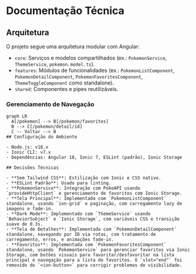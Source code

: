 # Documentação Técnica

## Arquitetura

O projeto segue uma arquitetura modular com Angular:

- `core`: Serviços e modelos compartilhados (ex.: `PokemonService`, `ThemeService`, `pokemon.model.ts`).
- `features`: Módulos de funcionalidades (ex.: `PokemonListComponent`, `PokemonDetailComponent`, `PokemonFavoritesComponent`, `ThemeToggleComponent` como standalone).
- `shared`: Componentes e pipes reutilizáveis.

### Gerenciamento de Navegação

```mermaid
graph LR
  A[/pokemon] --> B[/pokemon/favorites]
  B --> C[/pokemon/detail/id]
  C -- Voltar --> B
## Configuração do Ambiente

- Node.js: v18.x
- Ionic CLI: v7.x
- Dependências: Angular 18, Ionic 7, ESLint (padrão), Ionic Storage

## Decisões Técnicas

- **Sem Tailwind CSS**: Estilização com Ionic e CSS nativo.
- **ESLint Padrão**: Usado para linting.
- **PokemonService**: Integração com PokeAPI usando `provideHttpClient` e gerenciamento de favoritos com Ionic Storage.
- **Tela Principal**: Implementada com `PokemonListComponent` standalone, usando `ion-grid` e paginação, com carregamento lazy de imagens e fade-in.
- **Dark Mode**: Implementado com `ThemeService` usando `BehaviorSubject` e `Ionic Storage`, com variáveis CSS e transição suave de 0.3s.
- **Tela de Detalhes**: Implementada com `PokemonDetailComponent` standalone, navegando por ID via rotas, com tratamento de carregamento, erros, e animações fade-in.
- **Favoritos**: Implementada com `PokemonFavoritesComponent` standalone, usando `PokemonService` para gerenciar favoritos via Ionic Storage, com botões visuais para favoritar/desfavoritar na lista principal e navegação para a lista de favoritos. O `slot="end"` foi removido do `<ion-button>` para corrigir problemas de visibilidade.
```
